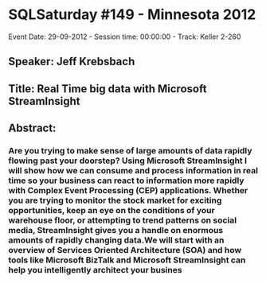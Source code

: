 # SQLSaturday #149 - Minnesota 2012
Event Date: 29-09-2012 - Session time: 00:00:00 - Track: Keller 2-260
## Speaker: Jeff Krebsbach
## Title: Real Time big data with Microsoft StreamInsight
## Abstract:
### Are you trying to make sense of large amounts of data rapidly flowing past your doorstep?  Using Microsoft StreamInsight I will show how we can consume and process information in real time so your business can react to information more rapidly with Complex Event Processing (CEP) applications.  Whether you are trying to monitor the stock market for exciting opportunities, keep an eye on the conditions of your warehouse floor, or attempting to trend patterns on social media, StreamInsight gives you a handle on enormous amounts of rapidly changing data.We will start with an overview of Services Oriented Architecture (SOA) and how tools like Microsoft BizTalk and Microsoft StreamInsight can help you intelligently architect your busines
